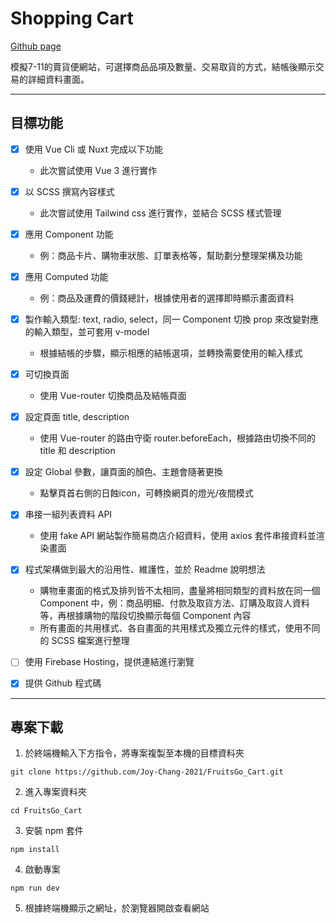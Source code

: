 # Shopping Cart

[Github page](https://Joy-Chang-2021.github.io/FruitsGo_Cart/)

模擬7-11的賣貨便網站，可選擇商品品項及數量、交易取貨的方式，結帳後顯示交易的詳細資料畫面。

---

## 目標功能

- [x] 使用 Vue Cli 或 Nuxt 完成以下功能
  - 此次嘗試使用 Vue 3 進行實作
- [x] 以 SCSS 撰寫內容樣式
  - 此次嘗試使用 Tailwind css 進行實作，並結合 SCSS 樣式管理
- [x] 應用 Component 功能
  - 例：商品卡片、購物車狀態、訂單表格等，幫助劃分整理架構及功能
- [x] 應用 Computed 功能
  - 例：商品及運費的價錢總計，根據使用者的選擇即時顯示畫面資料
- [x] 製作輸入類型: text, radio, select，同一 Component 切換 prop 來改變對應的輸入類型，並可套用 v-model
  -  根據結帳的步驟，顯示相應的結帳選項，並轉換需要使用的輸入樣式
- [x] 可切換頁面
  - 使用 Vue-router 切換商品及結帳頁面
- [x] 設定頁面 title, description
  - 使用 Vue-router 的路由守衛 router.beforeEach，根據路由切換不同的 title 和 description
- [x] 設定 Global 參數，讓頁面的顏色、主題會隨著更換
  - 點擊頁首右側的日蝕icon，可轉換網頁的燈光/夜間模式 
- [x] 串接一組列表資料 API
  - 使用 fake API 網站製作簡易商店介紹資料，使用 axios 套件串接資料並渲染畫面
- [x] 程式架構做到最大的沿用性、維護性，並於 Readme 說明想法
  - 購物車畫面的格式及排列皆不太相同，盡量將相同類型的資料放在同一個 Component 中，例：商品明細、付款及取貨方法、訂購及取貨人資料等，再根據購物的階段切換顯示每個 Component 內容
  - 所有畫面的共用樣式、各自畫面的共用樣式及獨立元件的樣式，使用不同的 SCSS 檔案進行整理
- [ ] 使用 Firebase Hosting，提供連結進行瀏覽

- [x] 提供 Github 程式碼

---

## 專案下載

1. 於終端機輸入下方指令，將專案複製至本機的目標資料夾
```
git clone https://github.com/Joy-Chang-2021/FruitsGo_Cart.git
```
2. 進入專案資料夾
```
cd FruitsGo_Cart
```
3. 安裝 npm 套件
```
npm install
```
4. 啟動專案
```
npm run dev
```
5. 根據終端機顯示之網址，於瀏覽器開啟查看網站